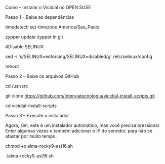 Como – Instalar o Vicidial no OPEN SUSE 


Passo 1 – Baixe as dependências

timedatectl set-timezone America/Sao_Paulo

zypper update
zypper in git

#Disable SELINUX

sed -i 's/SELINUX=enforcing/SELINUX=disabled/g' /etc/selinux/config 

reboot

Passo 2 – Baixe os arquivos GitHub

cd /usr/src

git clone https://github.com/interviatecnologia/vicidial-install-scripts.git

cd vicidial-install-scripts

Passo 3 – Execute o instalador

Agora, sim, este é um instalador automático, mas você precisa pressionar Enter algumas vezes e também adicionar o IP do servidor, para não se afastar por muito tempo.

chmod +x alma-rocky9-ast16.sh

./alma-rocky9-ast16.sh
